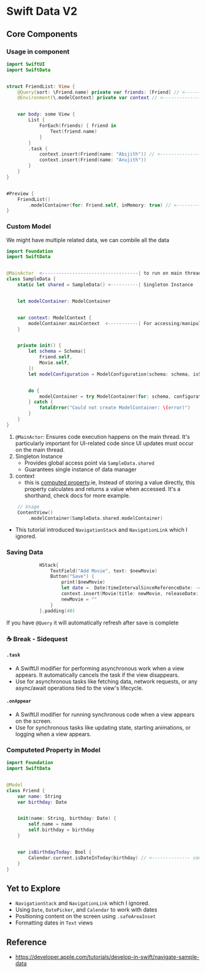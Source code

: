 # Swift Data V2

## Core Components

### Usage in component
```swift
import SwiftUI
import SwiftData


struct FriendList: View {
    @Query(sort: \Friend.name) private var friends: [Friend] // <------------------- populate data and sort !wow 
    @Environment(\.modelContext) private var context // <--------------------------- connect to db to manipulate


    var body: some View {
        List {
            ForEach(friends) { friend in
                Text(friend.name)
            }
        }
        .task {
            context.insert(Friend(name: "Abijith")) // <---------------------------- insert data
            context.insert(Friend(name: "Anujith"))
        }
    }
}


#Preview {
    FriendList()
        .modelContainer(for: Friend.self, inMemory: true) // <---------------------- database 
}
```

### Custom Model
We might have multiple related data, we can combile all the data

```swift
import Foundation
import SwiftData


@MainActor  <-----------------------------------| to run on main thread
class SampleData {
    static let shared = SampleData() <----------| Singleton Instance


    let modelContainer: ModelContainer


    var context: ModelContext {
        modelContainer.mainContext  <-----------| For accessing/manipulating content
    }


    private init() {
        let schema = Schema([
            Friend.self,
            Movie.self,
        ])
        let modelConfiguration = ModelConfiguration(schema: schema, isStoredInMemoryOnly: true)


        do {
            modelContainer = try ModelContainer(for: schema, configurations: [modelConfiguration])
        } catch {
            fatalError("Could not create ModelContainer: \(error)")
        }
    }
}
```
1. `@MainActor`: Ensures code execution happens on the main thread. It's particularly important for UI-related code since UI updates must occur on the main thread.
2. Singleton Instance
   - Provides global access point via `SampleData.shared`
   - Guarantees single instance of data manager
3. context
    - this is [computed property](https://docs.swift.org/swift-book/documentation/the-swift-programming-language/properties/#Read-Only-Computed-Properties).ie, Instead of storing a value directly, this property calculates and returns a value when accessed. It's a shorthand, check docs for more example.

```swift
    // Usage
    ContentView()
        .modelContainer(SampleData.shared.modelContainer)
````
- This tutorial introduced `NavigationStack` and `NavigationLink` which I ignored.

### Saving Data
```swift
            HStack{
                TextField("Add Movie", text: $newMovie)
                Button("Save") {
                    print($newMovie)
                    let date =  Date(timeIntervalSinceReferenceDate: -402_000_000);
                    context.insert(Movie(title: newMovie, releaseDate: date)) // <------------------------ //
                    newMovie = ""
                }
            }.padding(40)
```
If you have `@Query` it will automatically refresh after save is complete

### ☕ Break - Sidequest
#### `.task`
- A SwiftUI modifier for performing asynchronous work when a view appears. It automatically cancels the task if the view disappears.
- Use for asynchronous tasks like fetching data, network requests, or any async/await operations tied to the view's lifecycle.

#### `.onAppear`
- A SwiftUI modifier for running synchronous code when a view appears on the screen.
- Use for synchronous tasks like updating state, starting animations, or logging when a view appears.

### Computeted Property in Model
```swift
import Foundation
import SwiftData


@Model
class Friend {
    var name: String
    var birthday: Date


    init(name: String, birthday: Date) {
        self.name = name
        self.birthday = birthday
    }


    var isBirthdayToday: Bool {
        Calendar.current.isDateInToday(birthday) // <-------------- comptuted when needed
    }
}
```

## Yet to Explore
- `NavigationStack` and `NavigationLink` which I ignored.
- Using `Date`, `DatePicker`, and `Calendar` to work with dates
- Positioning content on the screen using `.safeAreaInset`
- Formatting dates in `Text` views


## Reference
- https://developer.apple.com/tutorials/develop-in-swift/navigate-sample-data
